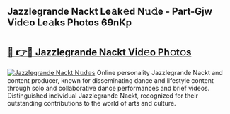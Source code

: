 ## Jazzlegrande Nackt Le𝚊k𝚎d N𝚞𝚍e - Part-Gjw Vid𝚎o Le𝚊ks Photos 69nKp

# <h2><a href="http://fb7cy6.evod.top/?m=Jazzlegrande+Nackt">🔗 👉🔴 Jazzlegrande Nackt Vid𝚎o Ph𝚘t𝚘s</a></h2>

[![Jazzlegrande Nackt N𝚞d𝚎s](https://i.imgur.com/8V9OHl7.gif)](http://fb7cy6.evod.top/?m=Jazzlegrande+Nackt)
Online personality Jazzlegrande Nackt and content producer, known for disseminating dance and lifestyle content through solo and collaborative dance performances and brief videos. Distinguished individual Jazzlegrande Nackt, recognized for their outstanding contributions to the world of arts and culture. 
